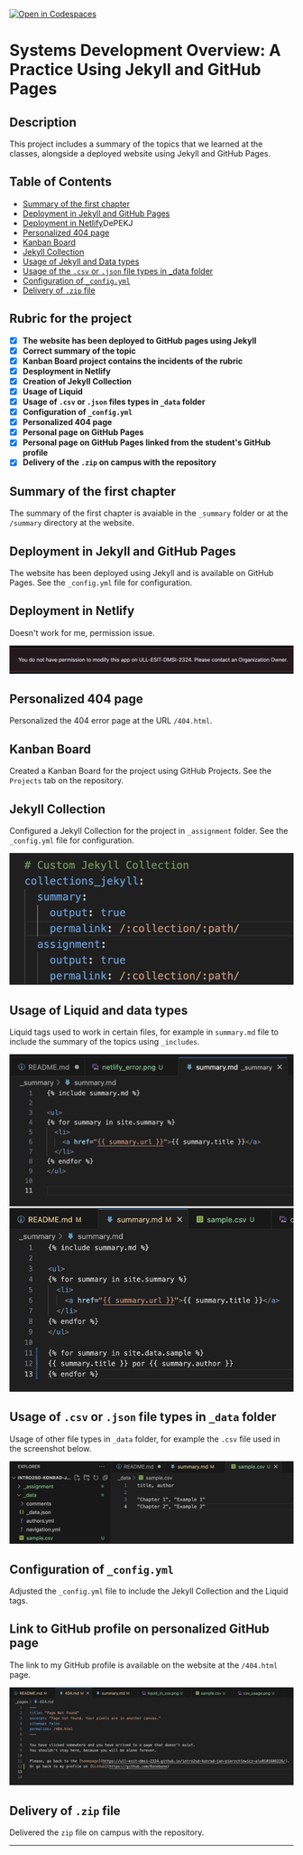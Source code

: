 [![Open in Codespaces](https://classroom.github.com/assets/launch-codespace-7f7980b617ed060a017424585567c406b6ee15c891e84e1186181d67ecf80aa0.svg)](https://classroom.github.com/open-in-codespaces?assignment_repo_id=12080299)

# Systems Development Overview: A Practice Using Jekyll and GitHub Pages

## Description

This project includes a summary of the topics that we learned at the classes, alongside a deployed website using Jekyll and GitHub Pages.

## Table of Contents

- [Summary of the first chapter](#Summary-of-the-first-chapter)
- [Deployment in Jekyll and GitHub Pages](#deployment-in-jekyll-and-github-pages)
- [Deployment in Netlify](#deployment-in-netlify)DePEKJ
- [Personalized 404 page](#personalized-404-page)
- [Kanban Board](#kanban-board)
- [Jekyll Collection](#jekyll-collection)
- [Usage of Jekyll and Data types](#usage-of-jekyll-and-data-types)
- [Usage of the `.csv` or `.json` file types in _data folder](#usage-of-the-csv-or-json-file-types-in-_data-folder)
- [Configuration of `_config.yml`](#configuration-of-_configyml)
- [Delivery of `.zip` file](#delivery)

## Rubric for the project

- [x] **The website has been deployed to GitHub pages using Jekyll**
- [x] **Correct summary of the topic**
- [x] **Kanban Board project contains the incidents of the rubric**
- [x] **Desployment in Netlify**
- [x] **Creation of Jekyll Collection**
- [x] **Usage of Liquid**
- [x] **Usage of `.csv` or `.json` files types in `_data` folder**
- [x] **Configuration of `_config.yml`**
- [x] **Personalized 404 page**
- [x] **Personal page on GitHub Pages**
- [x] **Personal page on GitHub Pages linked from the student's GitHub profile**
- [x] **Delivery of the `.zip` on campus with the repository**

## Summary of the first chapter

The summary of the first chapter is avaiable in the `_summary` folder or at the `/summary` directory at the website.

## Deployment in Jekyll and GitHub Pages

The website has been deployed using Jekyll and is available on GitHub Pages. See the `_config.yml` file for configuration.

## Deployment in Netlify

Doesn't work for me, permission issue.

<img src="assets/images/netlify_error.png" alt="Error regarding Netlify that I can't work around">

## Personalized 404 page

Personalized the 404 error page at the URL `/404.html`.

## Kanban Board

Created a Kanban Board for the project using GitHub Projects. See the `Projects` tab on the repository.

## Jekyll Collection

Configured a Jekyll Collection for the project in `_assignment` folder. See the `_config.yml` file for configuration.

<p align="center">
  <img src="assets/images/jekyll_collection.png" alt="Using the Jekyll Collection in _config.yml">
</p>


## Usage of Liquid and data types

Liquid tags used to work in certain files, for example in `summary.md` file to include the summary of the topics using `_includes`.

<p align="center">
  <img src="assets/images/liquid_example.png" alt="Include and list operations using Liquid">
    <img src="assets/images/liquid_in_csv.png" alt="Liquid used on a csv file">
</p>


## Usage of `.csv` or `.json` file types in `_data` folder

Usage of other file types in `_data` folder, for example the `.csv` file used in the screenshot below.

<p align="center">
  <img src="assets/images/csv_usage.png" alt="csv file used">
</p>

## Configuration of `_config.yml`

Adjusted the `_config.yml` file to include the Jekyll Collection and the Liquid tags.

## Link to GitHub profile on personalized GitHub page

The link to my GitHub profile is available on the website at the `/404.html` page.

<p align="center">
  <img src="assets/images/github-link.png" alt="csv file used">
</p>

## Delivery of `.zip` file

Delivered the `zip` file on campus with the repository.

---